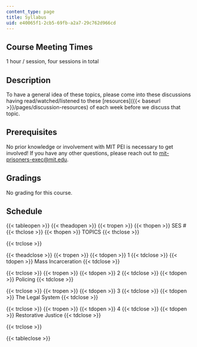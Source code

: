 ```yaml
---
content_type: page
title: Syllabus
uid: e40065f1-2cb5-69fb-a2a7-29c762d966cd
---
```


Course Meeting Times
--------------------

1 hour / session, four sessions in total

Description
-----------

To have a general idea of these topics, please come into these discussions having read/watched/listened to these [resources]({{< baseurl >}}/pages/discussion-resources) of each week before we discuss that topic.

Prerequisites
-------------

No prior knowledge or involvement with MIT PEI is necessary to get involved! If you have any other questions, please reach out to mit-prisoners-exec@mit.edu​.

Gradings
--------

No grading for this course.

Schedule
--------

{{< tableopen >}}
{{< theadopen >}}
{{< tropen >}}
{{< thopen >}}
SES #
{{< thclose >}}
{{< thopen >}}
TOPICS
{{< thclose >}}

{{< trclose >}}

{{< theadclose >}}
{{< tropen >}}
{{< tdopen >}}
1
{{< tdclose >}}
{{< tdopen >}}
Mass Incarceration
{{< tdclose >}}

{{< trclose >}}
{{< tropen >}}
{{< tdopen >}}
2
{{< tdclose >}}
{{< tdopen >}}
Policing
{{< tdclose >}}

{{< trclose >}}
{{< tropen >}}
{{< tdopen >}}
3
{{< tdclose >}}
{{< tdopen >}}
The Legal System
{{< tdclose >}}

{{< trclose >}}
{{< tropen >}}
{{< tdopen >}}
4
{{< tdclose >}}
{{< tdopen >}}
Restorative Justice
{{< tdclose >}}

{{< trclose >}}

{{< tableclose >}}